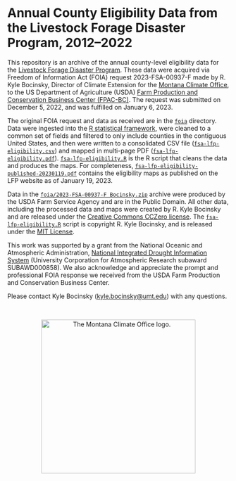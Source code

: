 # Annual County Eligibility Data from the Livestock Forage Disaster Program, 2012–2022

This repository is an archive of the annual county-level eligibility data for the [Livestock Forage Disaster Program](https://www.fsa.usda.gov/programs-and-services/disaster-assistance-program/livestock-forage/index). These data were acquired via Freedom of Information Act (FOIA) request 2023-FSA-00937-F made by R. Kyle Bocinsky, Director of Climate Extension for the [Montana Climate Office](https://climate.umt.edu), to the US Department of Agriculture (USDA) [Farm Production and Conservation Business Center (FPAC-BC)](https://www.fpacbc.usda.gov). The request was submitted on December 5, 2022, and was fulfilled on January 6, 2023.

The original FOIA request and data as received are in the [`foia`](/foia) directory. Data were ingested into the [R statistical framework](https://www.r-project.org), were cleaned to a common set of fields and filtered to only include counties in the contiguous United States, and then were written to a consolidated CSV file ([`fsa-lfp-eligibility.csv`](/fsa-lfp-eligibility.csv)) and mapped in multi-page PDF ([`fsa-lfp-eligibility.pdf`](/fsa-lfp-eligibility.pdf)). [`fsa-lfp-eligibility.R`](/fsa-lfp-eligibility.R) is the R script that cleans the data and produces the maps. For completeness, [`fsa-lfp-eligibility-published-20230119.pdf`](/fsa-lfp-eligibility-published-20230119.pdf) contains the eligibility maps as published on the LFP website as of January 19, 2023.

Data in the [`foia/2023-FSA-00937-F Bocinsky.zip`](/foia/2023-FSA-00937-F%20Bocinsky.zip) archive were produced by the USDA Farm Service Agency and are in the Public Domain. All other data, including the processed data and maps were created by R. Kyle Bocinsky and are released under the [Creative Commons CCZero license](https://creativecommons.org/publicdomain/zero/1.0/). The [`fsa-lfp-eligibility.R`](/fsa-lfp-eligibility.R) script is copyright R. Kyle Bocinsky, and is released under the [MIT License](/LICENSE.md).

This work was supported by a grant from the National Oceanic and Atmospheric Administration, [National Integrated Drought Information System](https://www.drought.gov) (University Corporation for Atmospheric Research subaward SUBAWD000858). We also acknowledge and appreciate the prompt and professional FOIA response we received from the USDA Farm Production and Conservation Business Center.

Please contact Kyle Bocinsky ([kyle.bocinsky@umt.edu](mailto:kyle.bocinsky@umt.edu)) with any questions.

<br>
<p align="center">
<a href="https://climate.umt.edu" target="_blank">
<img src="https://climate.umt.edu/imx/MCO_logo.svg" width="350" alt="The Montana Climate Office logo.">
</a>
</p>
